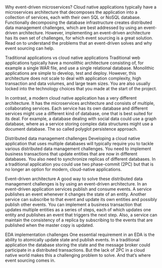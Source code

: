 Why event-driven microservices?
Cloud native applications typically have a microservices architecture that decomposes the application into a collection of services, each with their own SQL or NoSQL database. Functionally decomposing the database infrastructure creates distributed data management challenges, which are best addressed by using an event-driven architecture. However, implementing an event-driven architecture has its own set of challenges, for which event sourcing is a great solution. Read on to understand the problems that an event-driven solves and why event sourcing can help.

Traditional applications vs cloud native applications
Traditional web applications typically have a monolithic architecture consisting of, for example a single WAR file, and use a single relational database. Monolithic applications are simple to develop, test and deploy. However, this architecture does not scale to deal with application complexity, high transaction and data volumes, and large team sizes. You are also usually locked into the technology choices that you made at the start of the project.

In contrast, a modern cloud native application has a very different architecture. It has the microservices architecture and consists of multiple, collaborating services. Each service has its own database and different services might use a different kind of database, one that is best suited for its deal. For example, a database dealing with social data could use a graph database, where as a service storing complex data structures might use a document database. The so called polyglot persistence approach.

Distributed data management challenges
Developing a cloud native application that uses multiple databases will typically require you to tackle various distributed data management challenges. You need to implement business transactions that update entities that are now in different databases. You also need to synchronize replicas of different databases. In a traditional application you could use two phase-commit (2PC) but that is no longer an option for modern, cloud-native applications.

Event-driven architecture
A good way to solve these distributed data management challenges is by using an event-driven architecture. In an event-driven application services publish and consume events. A service publishes an event whenever it changes the state of an entity. Another service can subscribe to that event and update its own entities and possibly publish other events. You can implement a business transaction that updates multiple entities as a series of steps, each of which updates one entity and publishes an event that triggers the next step. Also, a service can maintain the consistency of a replica by subscribing to the events that are published when the master copy is updated.

EDA implementation challenges
One essential requirement in an EDA is the ability to atomically update state and publish events. In a traditional application the database storing the state and the message broker could participate in a distributed transactions. But the lack of 2PC in a cloud native world makes this a challenging problem to solve. And that’s where event sourcing comes in.
